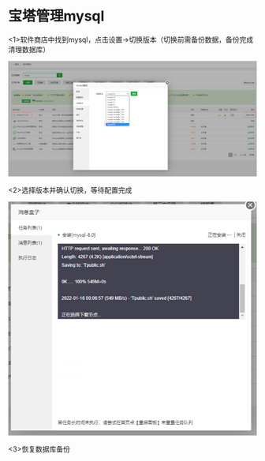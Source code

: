 # 宝塔管理mysql

<1>软件商店中找到mysql，点击设置->切换版本（切换前需备份数据，备份完成清理数据库）

![image.png](宝塔管理mysql.assets/1642262721662-8884adc6-3c66-4b5c-8dfb-230cb2e33ae0.png)



<2>选择版本并确认切换，等待配置完成

![image.png](宝塔管理mysql.assets/1642262839718-86e696f7-592b-486d-8ffa-547326146867.png)

<3>恢复数据库备份
